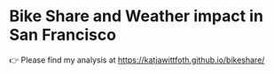 # Bike Share and Weather impact in San Francisco
👉 Please find my analysis at https://katjawittfoth.github.io/bikeshare/
